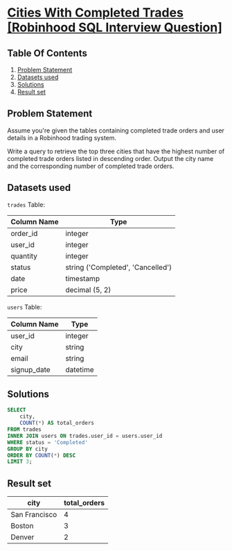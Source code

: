 # [Cities With Completed Trades [Robinhood SQL Interview Question]](https://datalemur.com/questions/completed-trades)

## Table Of Contents
1. [Problem Statement](#problem-statement)
2. [Datasets used](#datasets-used)
3. [Solutions](#solutions)
4. [Result set](#result-set)

## Problem Statement

Assume you're given the tables containing completed trade orders and user details in a Robinhood trading system.

Write a query to retrieve the top three cities that have the highest number of completed trade orders listed in descending order. Output the city name and the corresponding number of completed trade orders.

## Datasets used

```trades``` Table:

|  Column Name  | Type          |
| ------------- | ------------- |
| order_id | integer |
| user_id | integer |
| quantity | integer |
| status | string ('Completed', 'Cancelled') |
| date | timestamp |
| price | decimal (5, 2) |

```users``` Table:

| Column Name | Type |
| ----------- | ---- |
| user_id | integer |
| city | string |
| email | string |
| signup_date | datetime |

## Solutions

```sql
SELECT
    city,
    COUNT(*) AS total_orders
FROM trades
INNER JOIN users ON trades.user_id = users.user_id
WHERE status = 'Completed'
GROUP BY city
ORDER BY COUNT(*) DESC
LIMIT 3;
```

## Result set

| city | total_orders |
| ---- | ------------ |
| San Francisco | 4 |
| Boston | 3 |
| Denver | 2 |

